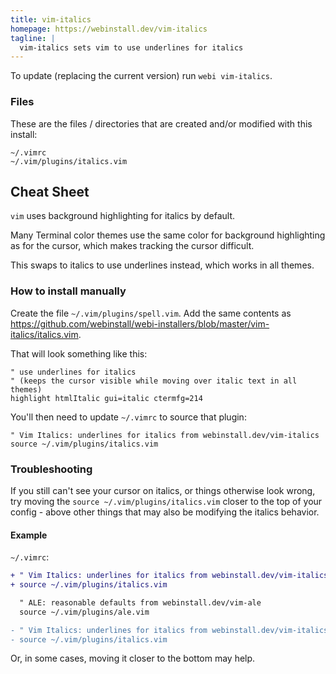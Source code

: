 ```yaml
---
title: vim-italics
homepage: https://webinstall.dev/vim-italics
tagline: |
  vim-italics sets vim to use underlines for italics
---
```


To update (replacing the current version) run `webi vim-italics`.

### Files

These are the files / directories that are created and/or modified with this
install:

```text
~/.vimrc
~/.vim/plugins/italics.vim
```

## Cheat Sheet

`vim` uses background highlighting for italics by default.

Many Terminal color themes use the same color for background highlighting as for
the cursor, which makes tracking the cursor difficult.

This swaps to italics to use underlines instead, which works in all themes.

### How to install manually

Create the file `~/.vim/plugins/spell.vim`. Add the same contents as
<https://github.com/webinstall/webi-installers/blob/master/vim-italics/italics.vim>.

That will look something like this:

```vim
" use underlines for italics
" (keeps the cursor visible while moving over italic text in all themes)
highlight htmlItalic gui=italic ctermfg=214
```

You'll then need to update `~/.vimrc` to source that plugin:

```vim
" Vim Italics: underlines for italics from webinstall.dev/vim-italics
source ~/.vim/plugins/italics.vim
```

### Troubleshooting

If you still can't see your cursor on italics, or things otherwise look wrong,
try moving the `source ~/.vim/plugins/italics.vim` closer to the top of your
config - above other things that may also be modifying the italics behavior.

#### Example

`~/.vimrc`:

```diff
+ " Vim Italics: underlines for italics from webinstall.dev/vim-italics
+ source ~/.vim/plugins/italics.vim

  " ALE: reasonable defaults from webinstall.dev/vim-ale
  source ~/.vim/plugins/ale.vim

- " Vim Italics: underlines for italics from webinstall.dev/vim-italics
- source ~/.vim/plugins/italics.vim
```

Or, in some cases, moving it closer to the bottom may help.
